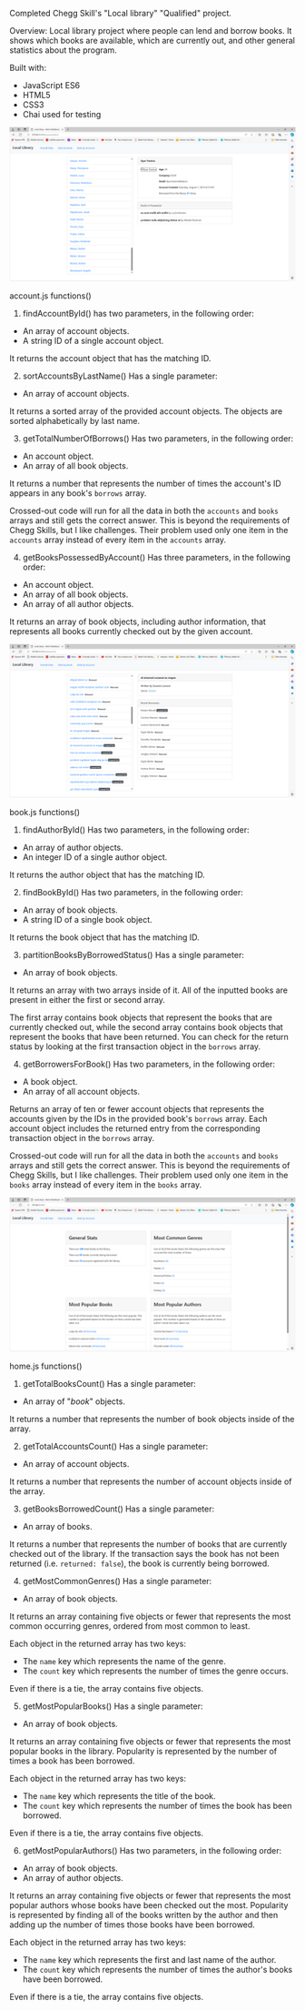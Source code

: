 Completed Chegg Skill's "Local library" "Qualified" project.

Overview:
Local library project where people can lend and borrow books.  It shows which books are available, which are currently out, and other general statistics about the program.

Built with:
  * JavaScript ES6
  * HTML5
  * CSS3
  * Chai used for testing


![Alt text](https://github.com/jlee55504/Local-library-project/blob/main/imgs/Local%20library%20project%20accounts%20screen%20image.png?raw=true  "Local library project accounts screen")

account.js functions()

1. findAccountById()
has two parameters, in the following order:

* An array of account objects.
* A string ID of a single account object.

It returns the account object that has the matching ID.


2. sortAccountsByLastName()
Has a single parameter:
 
* An array of account objects.

It returns a sorted array of the provided account objects. The objects are sorted alphabetically by last name.


3. getTotalNumberOfBorrows()
Has two parameters, in the following order:

* An account object.
* An array of all book objects.

It returns a number that represents the number of times the account's ID appears in any book's `borrows` array.

Crossed-out code will run for all the data in both the `accounts` and `books` arrays and still gets the correct answer. This is beyond the requirements of Chegg Skills, but I like challenges. Their problem used only one item in the `accounts` array instead of every item in the `accounts` array.


4. getBooksPossessedByAccount()
Has three parameters, in the following order:

* An account object.
* An array of all book objects.
* An array of all author objects.

It returns an array of book objects, including author information, that represents all books currently checked out by the given account.


![Alt text](https://github.com/jlee55504/Local-library-project/blob/main/imgs/Local%20library%20project%20books%20screen%20image.png?raw=true  "Local library project books screen")

book.js functions()

1. findAuthorById()
 Has two parameters, in the following order:

* An array of author objects.
* An integer ID of a single author object.

It returns the author object that has the matching ID.


2. findBookById()
Has two parameters, in the following order:

* An array of book objects.
* A string ID of a single book object.

It returns the book object that has the matching ID.


3. partitionBooksByBorrowedStatus()
Has a single parameter:

* An array of book objects.

It returns an array with two arrays inside of it. All of the inputted books are present in either the first or second array.

The first array contains book objects that represent the books that are currently checked out, while the second array contains book objects that represent the books that have been returned. You can check for the return status by looking at the first transaction object in the `borrows` array.


4. getBorrowersForBook()
Has two parameters, in the following order:

* A book object.
* An array of all account objects.

Returns an array of ten or fewer account objects that represents the accounts given by the IDs in the provided book's `borrows` array. Each account object includes the returned entry from the corresponding transaction object in the `borrows` array.

Crossed-out code will run for all the data in both the `accounts` and `books` arrays and still gets the correct answer. This is beyond the requirements of Chegg Skills, but I like challenges. Their problem used only one item in the `books` array instead of every item in the `books` array.


![Alt text](https://github.com/jlee55504/Local-library-project/blob/main/imgs/Local%20library%20project%20home%20screen%20image.png?raw=true  "Local library project home page")

home.js functions()

1. getTotalBooksCount()
Has a single parameter:

* An array of "_book_" objects.

It returns a number that represents the number of book objects inside of the array.


2. getTotalAccountsCount()
Has a single parameter:

* An array of account objects.

It returns a number that represents the number of account objects inside of the array.


3. getBooksBorrowedCount()
Has a single parameter:

* An array of books.

It returns a number that represents the number of books that are currently checked out of the library. If the transaction says the book has not been returned (i.e. `returned: false`), the book is currently being borrowed.


4. getMostCommonGenres()
Has a single parameter:

* An array of book objects.

It returns an array containing five objects or fewer that represents the most common occurring genres, ordered from most common to least.

Each object in the returned array has two keys:

* The `name` key which represents the name of the genre.
* The `count` key which represents the number of times the genre occurs.

Even if there is a tie, the array contains five objects.


5. getMostPopularBooks()
Has a single parameter:

* An array of book objects.

It returns an array containing five objects or fewer that represents the most popular books in the library. Popularity is represented by the number of times a book has been borrowed.

Each object in the returned array has two keys:

* The `name` key which represents the title of the book.
* The `count` key which represents the number of times the book has been borrowed.

Even if there is a tie, the array contains five objects.


6. getMostPopularAuthors()
Has two parameters, in the following order:

* An array of book objects.
* An array of author objects.

It returns an array containing five objects or fewer that represents the most popular authors whose books have been checked out the most. Popularity is represented by finding all of the books written by the author and then adding up the number of times those books have been borrowed.

Each object in the returned array has two keys:

* The `name` key which represents the first and last name of the author.
* The `count` key which represents the number of times the author's books have been borrowed.

Even if there is a tie, the array contains five objects.